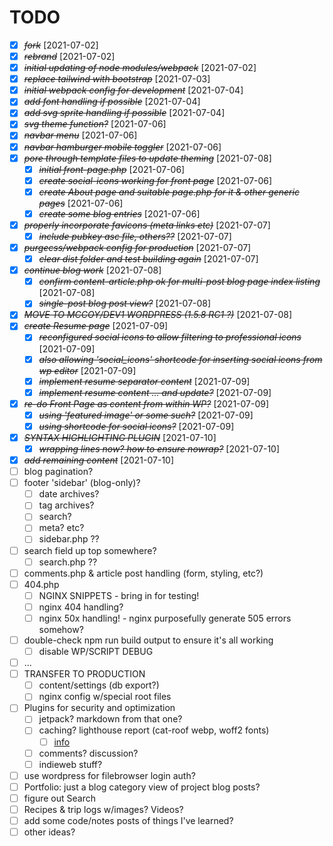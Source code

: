 # TODO

- [X] ~~*fork*~~ [2021-07-02]
- [X] ~~*rebrand*~~ [2021-07-02]
- [X] ~~*initial updating of node modules/webpack*~~ [2021-07-02]
- [X] ~~*replace tailwind with bootstrap*~~ [2021-07-03]
- [X] ~~*initial webpack config for development*~~ [2021-07-04]
- [X] ~~*add font handling if possible*~~ [2021-07-04]
- [X] ~~*add svg sprite handling if possible*~~ [2021-07-04]
- [X] ~~*svg theme function?*~~ [2021-07-06]
- [X] ~~*navbar menu*~~ [2021-07-06]
- [X] ~~*navbar hamburger mobile toggler*~~ [2021-07-06]
- [X] ~~*pore through template files to update theming*~~ [2021-07-08]
  - [X] ~~*initial front-page.php*~~ [2021-07-06]
  - [X] ~~*create social-icons working for front page*~~ [2021-07-06]
  - [X] ~~*create About page and suitable page.php for it & other generic pages*~~ [2021-07-06]
  - [X] ~~*create some blog entries*~~ [2021-07-06]
- [X] ~~*properly incorporate favicons (meta links etc)*~~ [2021-07-07]
  - [X] ~~*include pubkey asc file, others??*~~ [2021-07-07]
- [X] ~~*purgecss/webpack config for production*~~ [2021-07-07]
  - [X] ~~*clear dist folder and test building again*~~ [2021-07-07]
- [X] ~~*continue blog work*~~ [2021-07-08]
  - [X] ~~*confirm content-article.php ok for multi-post blog page index listing*~~ [2021-07-08]
  - [X] ~~*single-post blog post view?*~~ [2021-07-08]
- [X] ~~*MOVE TO MCCOY/DEV1 WORDPRESS (1.5.8 RC1 ?)*~~ [2021-07-08]
- [X] ~~*create Resume page*~~ [2021-07-09]
  - [X] ~~*reconfigured social icons to allow filtering to professional icons*~~ [2021-07-09]
  - [X] ~~*also allowing 'social_icons' shortcode for inserting social icons from wp editor*~~ [2021-07-09]
  - [X] ~~*implement resume separator content*~~ [2021-07-09]
  - [X] ~~*implement resume content ... and update?*~~ [2021-07-09]
- [X] ~~*re-do Front Page as content from within WP?*~~ [2021-07-09]
  - [X] ~~*using 'featured image' or some such?*~~ [2021-07-09]
  - [X] ~~*using shortcode for social icons?*~~ [2021-07-09]
- [X] ~~*SYNTAX HIGHLIGHTING PLUGIN*~~ [2021-07-10]
  - [X] ~~*wrapping lines now? how to ensure nowrap?*~~ [2021-07-10]
- [X] ~~*add remaining content*~~ [2021-07-10]
- [ ] blog pagination?
- [ ] footer 'sidebar' (blog-only)?
  - [ ] date archives?
  - [ ] tag archives?
  - [ ] search?
  - [ ] meta? etc?
  - [ ] sidebar.php ??
- [ ] search field up top somewhere?
  - [ ] search.php ??
- [ ] comments.php & article post handling (form, styling, etc?)
- [ ] 404.php
  - [ ] NGINX SNIPPETS - bring in for testing!
  - [ ] nginx 404 handling?
  - [ ] nginx 50x handling! - nginx purposefully generate 505 errors somehow?
- [ ] double-check npm run build output to ensure it's all working
  - [ ] disable WP/SCRIPT DEBUG
- [ ] ...
- [ ] TRANSFER TO PRODUCTION
  - [ ] content/settings (db export?)
  - [ ] nginx config w/special root files
- [ ] Plugins for security and optimization
  - [ ] jetpack? markdown from that one?
  - [ ] caching? lighthouse report (cat-roof webp, woff2 fonts)
    - [ ] [info](https://wordpress.org/support/article/optimization/#browser-caching)
  - [ ] comments? discussion?
  - [ ] indieweb stuff?
- [ ] use wordpress for filebrowser login auth?
- [ ] Portfolio: just a blog category view of project blog posts?
- [ ] figure out Search
- [ ] Recipes & trip logs w/images? Videos?
- [ ] add some code/notes posts of things I've learned?
- [ ] other ideas?
